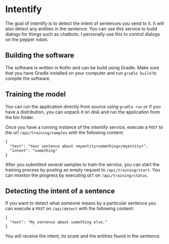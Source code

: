 # Intentify
The goal of intentify is to detect the intent of sentences you send to it. It will also detect any entities in the sentence.
You can use this service to build dialogs for things such as chatbots. I personally use this to control dialogs on the pepper 
robot. 

## Building the software
The software is written in Kotlin and can be build using Gradle.
Make sure that you have Gradle installed on your computer and run `gradle build` to compile the software.

## Training the model
You can run the application directly from source using `gradle run` or if you have a distribution, you can unpack it on disk and run the application from the bin folder.

Once you have a running instance of the intentify service, execute a `POST` to the url `/api/training/samples`
with the following content:

```
{
  "text": "Your sentence about <myentity>something</myentity>",
  "intent": "something"
}
```

After you submitted several samples to train the service, you can start the training process by posting an empty request
to `/api/training/start`. You can monitor the progress by executing `GET` on `/api/training/status`.

## Detecting the intent of a sentence
If you want to detect what someone means by a particular sentence you can execute a `POST` on `/api/detect`
with the following content:

```
{
  "text": "My sentence about something else."
}
```

You will receive the intent, its score and the entities found in the sentence.
